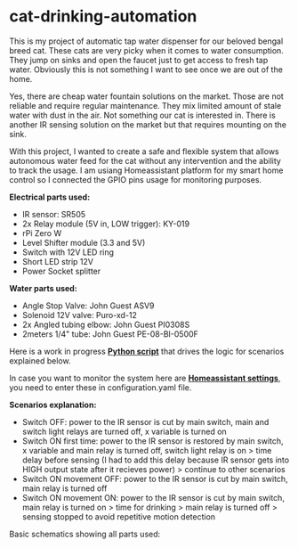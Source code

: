 # cat-drinking-automation

This is my project of automatic tap water dispenser for our beloved bengal breed cat. These cats are very picky when it comes to water consumption. They jump on sinks and open the faucet just to get access to fresh tap water. Obviously this is not something I want to see once we are out of the home. 

Yes, there are cheap water fountain solutions on the market. Those are not reliable and require regular maintenance. They mix limited amount of stale water with dust in the air. Not something our cat is interested in. There is another IR sensing solution on the market but that requires mounting on the sink. 

With this project, I wanted to create a safe and flexible system that allows autonomous water feed for the cat without any intervention and the ability to track the usage. 
I am usiang Homeassistant platform for my smart home control so I connected the GPIO pins usage for monitoring purposes. 

**Electrical parts used:**
- IR sensor: SR505
- 2x Relay module (5V in, LOW trigger): KY-019
- rPi Zero W
- Level Shifter module (3.3 and 5V)
- Switch with 12V LED ring 
- Short LED strip 12V
- Power Socket splitter

**Water parts used:**
- Angle Stop Valve: John Guest ASV9
- Solenoid 12V valve: Puro-xd-12
- 2x Angled tubing elbow: John Guest PI0308S
- 2meters 1/4" tube: John Guest PE-08-BI-0500F

Here is a work in progress **[Python script](https://github.com/uros76/cat-drinking-automation/blob/main/automation.py)** that drives the logic for scenarios explained below. 

In case you want to monitor the system here are **[Homeassistant settings](https://github.com/uros76/cat-drinking-automation/blob/main/configuration.yaml)**, you need to enter these in configuration.yaml file. 

**Scenarios explanation:**

- Switch OFF: power to the IR sensor is cut by main switch, main and switch light relays are turned off, x variable is turned on
- Switch ON first time: power to the IR sensor is restored by main switch, x variable and main relay is turned off, switch light relay is on > time delay before sensing (I had to add this delay because IR sensor gets into HIGH output state after it recieves power) > continue to other scenarios
- Switch ON movement OFF: power to the IR sensor is cut by main switch, main relay is turned off
- Switch ON movement ON: power to the IR sensor is cut by main switch, main relay is turned on > time for drinking > main relay is turned off > sensing stopped to avoid repetitive motion detection

Basic schematics showing all parts used: 
